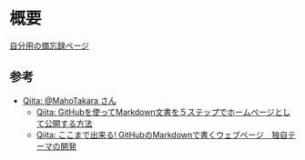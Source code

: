 # 概要

[自分用の備忘録ページ](https://utasuzuki.github.io/memo)

## 参考

- [Qiita: @MahoTakara さん](https://qiita.com/MahoTakara)
  - [Qiita: GitHubを使ってMarkdown文書を５ステップでホームページとして公開する方法](https://qiita.com/MahoTakara/items/3800e9dc83b530d0a050)
  - [Qiita: ここまで出来る! GitHubのMarkdownで書くウェブページ　独自テーマの開発](https://qiita.com/MahoTakara/items/e3d88a0d5d128bb07b27)


